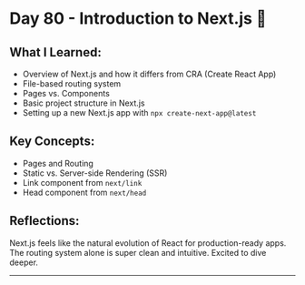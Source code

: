# Day 80 - Introduction to Next.js 🚀

## What I Learned:
- Overview of Next.js and how it differs from CRA (Create React App)
- File-based routing system
- Pages vs. Components
- Basic project structure in Next.js
- Setting up a new Next.js app with `npx create-next-app@latest`

## Key Concepts:
- Pages and Routing
- Static vs. Server-side Rendering (SSR)
- Link component from `next/link`
- Head component from `next/head`

## Reflections:
Next.js feels like the natural evolution of React for production-ready apps. The routing system alone is super clean and intuitive. Excited to dive deeper.

---

